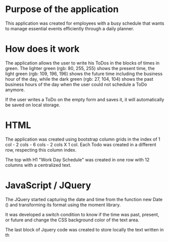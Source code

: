 # Purpose of the application

This application was created for employees with a busy schedule that wants to manage essential events efficiently through a daily planner.


# How does it work

The application allows the user to write his ToDos in the blocks of times in green. The lighter green (rgb: 80, 255, 255) shows the present time, the light green (rgb: 109, 196, 196) shows the future time including the business hour of the day, while the dark green (rgb: 27, 104, 104) shows the past business hours of the day when the user could not schedule a ToDo anymore.

If the user writes a ToDo on the empty form and saves it, it will automatically be saved on local storage.

# HTML

The application was created using bootstrap column grids in the index of 1 col - 2 cols - 6 cols - 2 cols X 1 col. Each Todo was created in a different row, respecting this column index.

The top with H1 "Work Day Schedule" was created in one row with 12 columns with a centralized text.

# JavaScript / JQuery

The JQuery started capturing the date and time from the function new Date () and transforming its format using the moment library.

It was developed a switch condition to know if the time was past, present, or future and change the CSS background color of the text area.

The last block of Jquery code was created to store locally the text written in th
